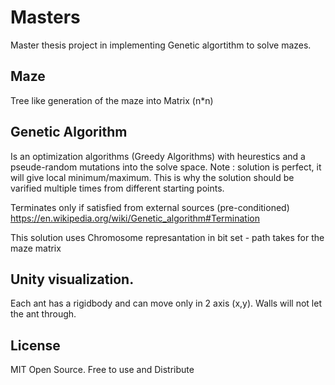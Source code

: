 # Masters
Master thesis project in implementing Genetic algortithm to solve mazes.

## Maze

Tree like generation of the maze into Matrix (n*n)

## Genetic Algorithm
Is an optimization algorithms (Greedy Algorithms) with heurestics and a pseude-random mutations into the solve space.
Note : solution is perfect, it will give local minimum/maximum. This is why the solution should be varified multiple times from different starting points.

Terminates only if satisfied from external sources (pre-conditioned)
https://en.wikipedia.org/wiki/Genetic_algorithm#Termination

This solution uses Chromosome represantation in bit set - path takes for the maze matrix


## Unity visualization.

Each ant has a rigidbody and can move only in 2 axis (x,y).
Walls will not let the ant through.

## License
MIT
Open Source. Free to use and Distribute
